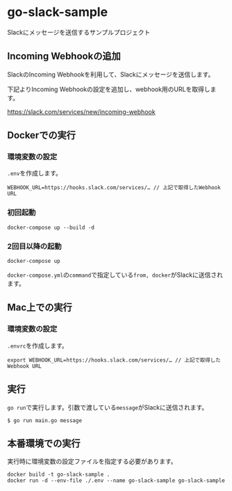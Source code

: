 # go-slack-sample
Slackにメッセージを送信するサンプルプロジェクト

## Incoming Webhookの追加
SlackのIncoming Webhookを利用して、Slackにメッセージを送信します。

下記よりIncoming Webhookの設定を追加し、webhook用のURLを取得します。

https://slack.com/services/new/incoming-webhook

## Dockerでの実行

### 環境変数の設定
`.env`を作成します。

```
WEBHOOK_URL=https://hooks.slack.com/services/… // 上記で取得したWebhook URL
```

### 初回起動
```
docker-compose up --build -d
```

### 2回目以降の起動
```
docker-compose up
```

`docker-compose.yml`の`command`で指定している`from, docker`がSlackに送信されます。

## Mac上での実行

### 環境変数の設定
`.envrc`を作成します。

```
export WEBHOOK_URL=https://hooks.slack.com/services/… // 上記で取得したWebhook URL
```

## 実行
`go run`で実行します。引数で渡している`message`がSlackに送信されます。


```
$ go run main.go message
```

## 本番環境での実行
実行時に環境変数の設定ファイルを指定する必要があります。

```
docker build -t go-slack-sample .
docker run -d --env-file ./.env --name go-slack-sample go-slack-sample
```
